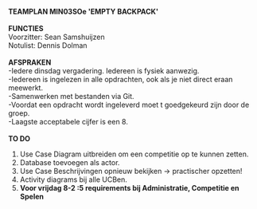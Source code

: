<strong>TEAMPLAN MIN03SOe 'EMPTY BACKPACK'</strong>
<br/><br/>
<strong>FUNCTIES<br/></strong>
Voorzitter: Sean Samshuijzen<br/>
Notulist: Dennis Dolman<br/>
<br/>
<strong>AFSPRAKEN</strong>
<br/>
-Iedere dinsdag vergadering. Iedereen is fysiek aanwezig.<br/>
-Iedereen is ingelezen in alle opdrachten, ook als je niet direct eraan meewerkt.<br/>
-Samenwerken met bestanden via Git. <br/>
-Voordat een opdracht wordt ingeleverd moet t goedgekeurd zijn door de groep.<br/>
-Laagste acceptabele cijfer is een 8.<br/>
<br/>
<strong>TO DO</strong>
<br/>
1. Use Case Diagram uitbreiden om een competitie op te kunnen zetten.<br/>
2. Database toevoegen als actor.<br/>
3. Use Case Beschrijvingen opnieuw bekijken -> practischer opzetten!<br/>
4. Activity diagrams bij alle UCBen.<br/>
5. <strong>Voor vrijdag 8-2 :5 requirements bij Administratie, Competitie en Spelen</strong><br/> 